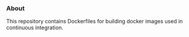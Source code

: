 ### About

This repository contains Dockerfiles for building docker images used in
continuous integration.
